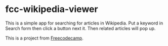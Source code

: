 # fcc-wikipedia-viewer
This is a simple app for searching for articles in Wikipedia. Put a keyword in Search form then click a button next it. Then related articles will pop up.

This is a project from [Freecodecamp](https://www.freecodecamp.com/).
